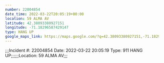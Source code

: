 ```yaml
---
number: 22004854
date_time: 2022-03-22T20:05:19+00:00
location: 59 ALMA AV
latitude: 42.38093380927151
longitude: -71.18296587429147
type: HANG UP
google_maps_link: https://maps.google.com/?q=42.38093380927151,-71.18296587429147
---
```


;;;Incident #: 22004854   Date: 2022-03-22 20:05:19   Type: 911 HANG UP;;;;;;Location: 59 ALMA AV;;;
